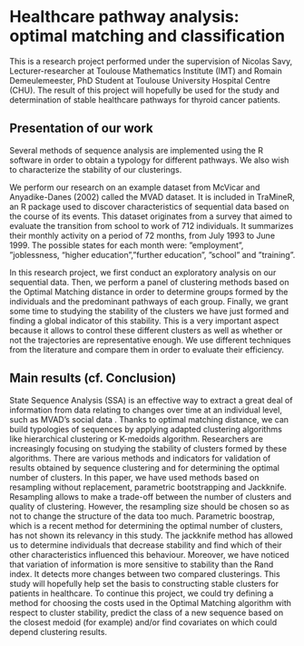 # Healthcare pathway analysis: optimal matching and classification

This is a research project performed under the supervision of Nicolas Savy, Lecturer-researcher at Toulouse Mathematics Institute (IMT) and Romain Demeulemeester, PhD Student at Toulouse University Hospital Centre (CHU). The result of this project will hopefully be used for the study and determination of stable healthcare pathways for thyroid cancer patients.

## Presentation of our work

Several methods of sequence analysis are implemented using the R software in order to obtain a typology for different pathways.  We also wish to characterize the stability of our clusterings.  

We  perform  our  research  on  an  example dataset from McVicar and Anyadike-Danes (2002) called the MVAD dataset.  It is included in TraMineR, an R package used to discover characteristics of sequential data based on the course of its events.  This dataset originates from a survey that aimed to evaluate the transition from school to work of 712 individuals. It summarizes their monthly activity on a period of 72 months, from July 1993 to June 1999. The  possible  states  for  each  month  were:  ”employment”,  ”joblessness,  “higher  education”,”further education”, ”school” and ”training”.

In this research project, we first conduct an exploratory analysis on our sequential data. Then,  we  perform  a  panel  of  clustering  methods  based  on  the  Optimal  Matching  distance in  order  to  determine  groups  formed  by  the  individuals  and  the  predominant  pathways  of each  group.   Finally,  we  grant  some  time  to  studying  the  stability  of  the  clusters  we  have just formed and finding a global indicator of this stability.  This is a very important aspect because it allows to control these different clusters as well as whether or not the trajectories are representative enough.  We use different techniques from the literature and compare them in order to evaluate their efficiency. 

## Main results (cf. Conclusion)

State Sequence Analysis (SSA) is an effective way to extract a great deal of information from data relating to changes over time at an individual level, such as MVAD’s social data .
Thanks to optimal matching distance, we can build typologies of sequences by applying adapted clustering algorithms like hierarchical clustering or K-medoids algorithm.
Researchers are increasingly focusing on studying the stability of clusters formed by these algorithms. There are various methods and indicators for validation of results obtained by sequence clustering and for determining the optimal number of clusters. In this paper, we have used methods based on resampling without replacement, parametric bootstrapping and Jackknife.
Resampling allows to make a trade-off between the number of clusters and quality of clustering. However, the resampling size should be chosen so as not to change the structure of the data too much.
Parametric boostrap, which is a recent method for determining the optimal number of clusters, has not shown its relevancy in this study.
The jackknife method has allowed us to determine individuals that decrease stability and find which of their other characteristics influenced this behaviour.
Moreover, we have noticed that variation of information is more sensitive to stability than the Rand index. It detects more changes between two compared clusterings.
This study will hopefully help set the basis to constructing stable clusters for patients in healthcare.
To continue this project, we could try defining a method for choosing the costs used in the Optimal Matching algorithm with respect to cluster stability, predict the class of a new sequence based on the closest medoid (for example) and/or find covariates on which could depend clustering results.

